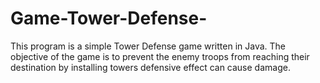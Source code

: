 # Game-Tower-Defense-
This program is a simple Tower Defense game written in Java.
The objective of the game is to prevent the enemy troops from reaching their destination 
by installing towers defensive effect can cause damage.
